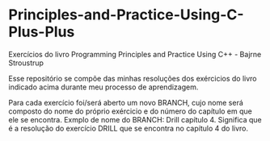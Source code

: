 # Principles-and-Practice-Using-C-Plus-Plus

Exercícios do livro Programming Principles and Practice Using C++ - Bajrne Stroustrup

Esse repositório se compõe das minhas resoluções dos exércicios do livro indicado acima durante meu processo de aprendizagem.

Para cada exercício foi/será aberto um novo BRANCH, cujo nome será composto do nome do próprio exércicio e do número do capítulo em que ele se encontra.
Exmplo de nome do BRANCH: Drill capítulo 4. Significa que é a resolução do exercício DRILL que se encontra no capítulo 4 do livro.
